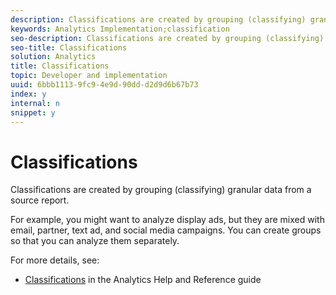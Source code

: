 ```yaml
---
description: Classifications are created by grouping (classifying) granular data from a source report.
keywords: Analytics Implementation;classification
seo-description: Classifications are created by grouping (classifying) granular data from a source report.
seo-title: Classifications
solution: Analytics
title: Classifications
topic: Developer and implementation
uuid: 6bbb1113-9fc9-4e9d-90dd-d2d9d6b67b73
index: y
internal: n
snippet: y
---
```


# Classifications

Classifications are created by grouping (classifying) granular data from a source report.

For example, you might want to analyze display ads, but they are mixed with email, partner, text ad, and social media campaigns. You can create groups so that you can analyze them separately.

For more details, see:

* [Classifications](https://marketing.adobe.com/resources/help/en_US/reference/classifications.html) in the Analytics Help and Reference guide

